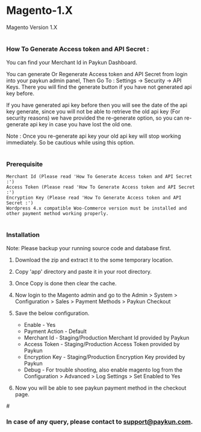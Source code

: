 # Magento-1.X
Magento Version 1.X

# <h3>How To Generate Access token and API Secret :</h3>
You can find your Merchant Id in Paykun Dashboard.

You can generate Or Regenerate Access token and API Secret from login into your paykun admin panel, Then Go To : Settings -> Security -> API Keys. There you will find the generate button if you have not generated api key before.

If you have generated api key before then you will see the date of the api key generate, since you will not be able to retrieve the old api key (For security reasons) we have provided the re-generate option, so you can re-generate api key in case you have lost the old one.

Note : Once you re-generate api key your old api key will stop working immediately. So be cautious while using this option.

# <h3>Prerequisite</h3>
    Merchant Id (Please read 'How To Generate Access token and API Secret :')
    Access Token (Please read 'How To Generate Access token and API Secret :')
    Encryption Key (Please read 'How To Generate Access token and API Secret :')
    Wordpress 4.x compatible Woo-Commerce version must be installed and other payment method working properly.

# <h3>Installation</h3>
Note: Please backup your running source code and database first.
  1. Download the zip and extract it to the some temporary location.
  2. Copy 'app' directory and paste it in your root directory.
  3. Once Copy is done then clear the cache.
  4. Now login to the Magento admin and go to the Admin > System > Configuration > Sales > Payment Methods > Paykun Checkout
  5. Save the below configuration.

      * Enable                   - Yes
      * Payment Action          - Default
      * Merchant Id             - Staging/Production Merchant Id provided by Paykun
      * Access Token            - Staging/Production Access Token provided by Paykun
      * Encryption Key          - Staging/Production Encryption Key provided by Paykun
      * Debug                   - For trouble shooting, also enable magento log from the Configuration > Advanced > Log Settings > Set Enabled to Yes

  10. Now you will be able to see paykun payment method in the checkout page.
  

#<h3> In case of any query, please contact to support@paykun.com.</h3>